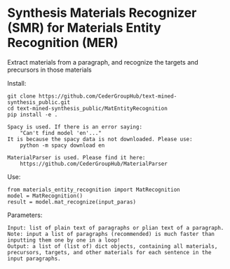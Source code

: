 # Synthesis Materials Recognizer (SMR) for Materials Entity Recognition (MER)

Extract materials from a paragraph, and recognize the targets and precursors in those materials  

Install:  

    git clone https://github.com/CederGroupHub/text-mined-synthesis_public.git
    cd text-mined-synthesis_public/MatEntityRecognition
    pip install -e .
	
	Spacy is used. If there is an error saying: 
	    "Can't find model 'en'..." 
	It is because the spacy data is not downloaded. Please use:
	    python -m spacy download en
	    
    MaterialParser is used. Please find it here:
        https://github.com/CederGroupHub/MaterialParser

Use:

	from materials_entity_recognition import MatRecognition   
	model = MatRecognition()  
	result = model.mat_recognize(input_paras)  

Parameters:

	Input: list of plain text of paragraphs or plian text of a paragraph. 
	Note: input a list of paragraphs (recommended) is much faster than inputting them one by one in a loop!  
	Output: a list of (list of) dict objects, containing all materials, precursors, targets, and other materials for each sentence in the input paragraphs.  
